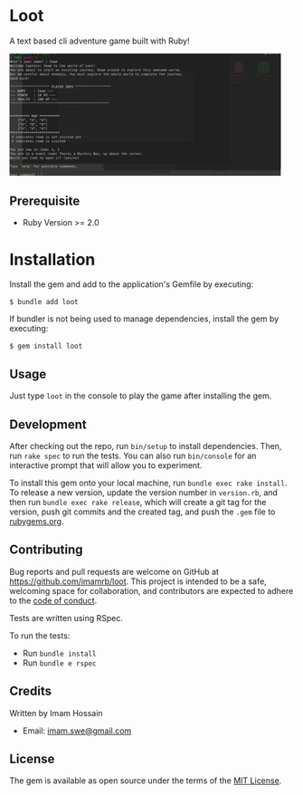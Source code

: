 # Loot

A text based cli adventure game built with Ruby!

<img src="./screenshot.png" width="480"/>

## Prerequisite

 - Ruby Version >= 2.0

# Installation

Install the gem and add to the application's Gemfile by executing:

    $ bundle add loot

If bundler is not being used to manage dependencies, install the gem by executing:

    $ gem install loot

## Usage

Just type `loot` in the console to play the game after installing the gem.

## Development

After checking out the repo, run `bin/setup` to install dependencies. Then, run `rake spec` to run the tests. You can also run `bin/console` for an interactive prompt that will allow you to experiment.

To install this gem onto your local machine, run `bundle exec rake install`. To release a new version, update the version number in `version.rb`, and then run `bundle exec rake release`, which will create a git tag for the version, push git commits and the created tag, and push the `.gem` file to [rubygems.org](https://rubygems.org).

## Contributing

Bug reports and pull requests are welcome on GitHub at https://github.com/imamrb/loot. This project is intended to be a safe, welcoming space for collaboration, and contributors are expected to adhere to the [code of conduct](https://github.com/imamrb/loot/blob/main/CODE_OF_CONDUCT.md).

Tests are written using RSpec.

To run the tests:
 - Run `bundle install`
 - Run `bundle e rspec`

## Credits

Written by Imam Hossain

* Email: imam.swe@gmail.com

## License

The gem is available as open source under the terms of the [MIT License](https://opensource.org/licenses/MIT).
